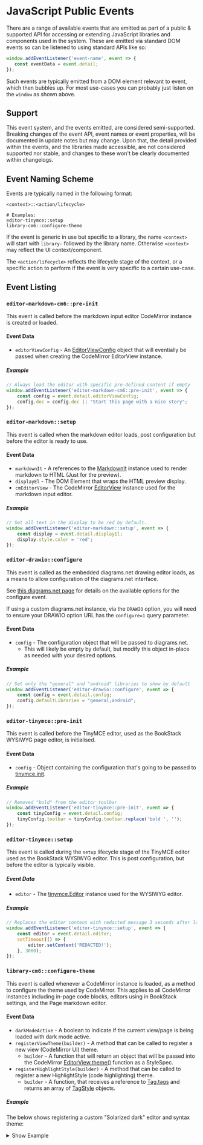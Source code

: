 # JavaScript Public Events

There are a range of available events that are emitted as part of a public & supported API for accessing or extending JavaScript libraries and components used in the system.
These are emitted via standard DOM events so can be listened to using standard APIs like so:

```javascript
window.addEventListener('event-name', event => {
   const eventData = event.detail; 
});
```

Such events are typically emitted from a DOM element relevant to event, which then bubbles up.
For most use-cases you can probably just listen on the `window` as shown above.

## Support

This event system, and the events emitted, are considered semi-supported.
Breaking changes of the event API, event names or event properties, will be documented in update notes but may change.
Upon that, the detail provided within the events, and the libraries made accessible, are not considered supported nor stable, and changes to these won't be clearly documented within changelogs.

## Event Naming Scheme

Events are typically named in the following format:

```text
<context>::<action/lifecycle>

# Examples:
editor-tinymce::setup
library-cm6::configure-theme
```

If the event is generic in use but specific to a library, the name `<context>` will start with `library-` followed by the library name. Otherwise `<context>` may reflect the UI context/component.

The `<action/lifecycle>` reflects the lifecycle stage of the context, or a specific action to perform if the event is very specific to a certain use-case.

## Event Listing

### `editor-markdown-cm6::pre-init`

This event is called before the markdown input editor CodeMirror instance is created or loaded.

#### Event Data

- `editorViewConfig` - An [EditorViewConfig](https://codemirror.net/docs/ref/#view.EditorViewConfig) object that will eventially be passed when creating the CodeMirror EditorView instance.

##### Example

```javascript
// Always load the editor with specific pre-defined content if empty
window.addEventListener('editor-markdown-cm6::pre-init', event => {
    const config = event.detail.editorViewConfig;
    config.doc = config.doc || "Start this page with a nice story";
});
```

### `editor-markdown::setup`

This event is called when the markdown editor loads, post configuration but before the editor is ready to use.

#### Event Data

- `markdownIt` - A references to the [MarkdownIt](https://markdown-it.github.io/markdown-it/#MarkdownIt) instance used to render markdown to HTML (Just for the preview).
- `displayEl` - The DOM Element that wraps the HTML preview display.
- `cmEditorView` - The CodeMirror [EditorView](https://codemirror.net/docs/ref/#view.EditorView) instance used for the markdown input editor.

##### Example

```javascript
// Set all text in the display to be red by default.
window.addEventListener('editor-markdown::setup', event => {
    const display = event.detail.displayEl;
    display.style.color = 'red';
});
```

### `editor-drawio::configure`

This event is called as the embedded diagrams.net drawing editor loads, as a means to allow configuration of the diagrams.net interface.

See [this diagrams.net page](https://www.diagrams.net/doc/faq/configure-diagram-editor) for details on the available options for the configure event.

If using a custom diagrams.net instance, via the `DRAWIO` option, you will need to ensure  your DRAWIO option URL has the `configure=1` query parameter.

#### Event Data

- `config` - The configuration object that will be passed to diagrams.net.
  - This will likely be empty by default, but modify this object in-place as needed with your desired options.

##### Example

```javascript
// Set only the "general" and "android" libraries to show by default
window.addEventListener('editor-drawio::configure', event => {
    const config = event.detail.config;
    config.defaultLibraries = "general;android";
});
```

### `editor-tinymce::pre-init`

This event is called before the TinyMCE editor, used as the BookStack WYSIWYG page editor, is initialised.

#### Event Data

- `config` - Object containing the configuration that's going to be passed to [tinymce.init](https://www.tiny.cloud/docs/api/tinymce/root_tinymce/#init).

##### Example

```javascript
// Removed "bold" from the editor toolbar
window.addEventListener('editor-tinymce::pre-init', event => {
    const tinyConfig = event.detail.config;
    tinyConfig.toolbar = tinyConfig.toolbar.replace('bold ', '');
});
```

### `editor-tinymce::setup`

This event is called during the `setup` lifecycle stage of the TinyMCE editor used as the BookStack WYSIWYG editor. This is post configuration, but before the editor is typically visible. 

##### Event Data

- `editor` - The [tinymce.Editor](https://www.tiny.cloud/docs/api/tinymce/tinymce.editor/) instance used for the WYSIWYG editor.

##### Example

```javascript
// Replaces the editor content with redacted message 3 seconds after load.
window.addEventListener('editor-tinymce::setup', event => {
    const editor = event.detail.editor;
    setTimeout(() => {
        editor.setContent('REDACTED!');
    }, 3000);
});
```

### `library-cm6::configure-theme`

This event is called whenever a CodeMirror instance is loaded, as a method to configure the theme used by CodeMirror. This applies to all CodeMirror instances including in-page code blocks, editors using in BookStack settings, and the Page markdown editor.

#### Event Data

- `darkModeActive` - A boolean to indicate if the current view/page is being loaded with dark mode active.
- `registerViewTheme(builder)` - A method that can be called to register a new view (CodeMirror UI) theme.
  - `builder` - A function that will return  an object that will be passed into the CodeMirror [EditorView.theme()](https://codemirror.net/docs/ref/#view.EditorView^theme) function as a StyleSpec.
- `registerHighlightStyle(builder)` - A method that can be called to register a new HighlightStyle (code highlighting) theme.
  - `builder` - A function, that receives a reference to [Tag.tags](https://lezer.codemirror.net/docs/ref/#highlight.tags) and returns an array of [TagStyle](https://codemirror.net/docs/ref/#language.TagStyle) objects.

##### Example

The below shows registering a custom "Solarized dark" editor and syntax theme:

<details>
<summary>Show Example</summary>

```javascript
// Theme data taken from:
// https://github.com/craftzdog/cm6-themes/blob/main/packages/solarized-dark/src/index.ts
// (MIT License) - Copyright (C) 2022 by Takuya Matsuyama and others
const base00 = '#002b36',
    base01 = '#073642',
    base02 = '#586e75',
    base03 = '#657b83',
    base04 = '#839496',
    base05 = '#93a1a1',
    base06 = '#eee8d5',
    base07 = '#fdf6e3',
    base_red = '#dc322f',
    base_orange = '#cb4b16',
    base_yellow = '#b58900',
    base_green = '#859900',
    base_cyan = '#2aa198',
    base_blue = '#268bd2',
    base_violet = '#6c71c4',
    base_magenta = '#d33682'

const invalid = '#d30102',
    stone = base04,
    darkBackground = '#00252f',
    highlightBackground = '#173541',
    background = base00,
    tooltipBackground = base01,
    selection = '#173541',
    cursor = base04

function viewThemeBuilder() {
    return {
      '&':{color:base05,backgroundColor:background},
      '.cm-content':{caretColor:cursor},
      '.cm-cursor, .cm-dropCursor':{borderLeftColor:cursor},
      '&.cm-focused .cm-selectionBackground, .cm-selectionBackground, .cm-content ::selection':{backgroundColor:selection},
      '.cm-panels':{backgroundColor:darkBackground,color:base03},
      '.cm-panels.cm-panels-top':{borderBottom:'2px solid black'},
      '.cm-panels.cm-panels-bottom':{borderTop:'2px solid black'},
      '.cm-searchMatch':{backgroundColor:'#72a1ff59',outline:'1px solid #457dff'},
      '.cm-searchMatch.cm-searchMatch-selected':{backgroundColor:'#6199ff2f'},
      '.cm-activeLine':{backgroundColor:highlightBackground},
      '.cm-selectionMatch':{backgroundColor:'#aafe661a'},
      '&.cm-focused .cm-matchingBracket, &.cm-focused .cm-nonmatchingBracket':{outline:`1px solid ${base06}`},
      '.cm-gutters':{backgroundColor:darkBackground,color:stone,border:'none'},
      '.cm-activeLineGutter':{backgroundColor:highlightBackground},
      '.cm-foldPlaceholder':{backgroundColor:'transparent',border:'none',color:'#ddd'},
      '.cm-tooltip':{border:'none',backgroundColor:tooltipBackground},
      '.cm-tooltip .cm-tooltip-arrow:before':{borderTopColor:'transparent',borderBottomColor:'transparent'},
      '.cm-tooltip .cm-tooltip-arrow:after':{borderTopColor:tooltipBackground,borderBottomColor:tooltipBackground},
      '.cm-tooltip-autocomplete':{
        '& > ul > li[aria-selected]':{backgroundColor:highlightBackground,color:base03}
      }
    };
}

function highlightStyleBuilder(t) {
    return [{tag:t.keyword,color:base_green},
      {tag:[t.name,t.deleted,t.character,t.propertyName,t.macroName],color:base_cyan},
      {tag:[t.variableName],color:base05},
      {tag:[t.function(t.variableName)],color:base_blue},
      {tag:[t.labelName],color:base_magenta},
      {tag:[t.color,t.constant(t.name),t.standard(t.name)],color:base_yellow},
      {tag:[t.definition(t.name),t.separator],color:base_cyan},
      {tag:[t.brace],color:base_magenta},
      {tag:[t.annotation],color:invalid},
      {tag:[t.number,t.changed,t.annotation,t.modifier,t.self,t.namespace],color:base_magenta},
      {tag:[t.typeName,t.className],color:base_orange},
      {tag:[t.operator,t.operatorKeyword],color:base_violet},
      {tag:[t.tagName],color:base_blue},
      {tag:[t.squareBracket],color:base_red},
      {tag:[t.angleBracket],color:base02},
      {tag:[t.attributeName],color:base05},
      {tag:[t.regexp],color:invalid},
      {tag:[t.quote],color:base_green},
      {tag:[t.string],color:base_yellow},
      {tag:t.link,color:base_cyan,textDecoration:'underline',textUnderlinePosition:'under'},
      {tag:[t.url,t.escape,t.special(t.string)],color:base_yellow},
      {tag:[t.meta],color:base_red},
      {tag:[t.comment],color:base02,fontStyle:'italic'},
      {tag:t.strong,fontWeight:'bold',color:base06},
      {tag:t.emphasis,fontStyle:'italic',color:base_green},
      {tag:t.strikethrough,textDecoration:'line-through'},
      {tag:t.heading,fontWeight:'bold',color:base_yellow},
      {tag:t.heading1,fontWeight:'bold',color:base07},
      {tag:[t.heading2,t.heading3,t.heading4],fontWeight:'bold',color:base06},
      {tag:[t.heading5,t.heading6],color:base06},
      {tag:[t.atom,t.bool,t.special(t.variableName)],color:base_magenta},
      {tag:[t.processingInstruction,t.inserted,t.contentSeparator],color:base_red},
      {tag:[t.contentSeparator],color:base_yellow},
      {tag:t.invalid,color:base02,borderBottom:`1px dotted ${base_red}`}];
}

window.addEventListener('library-cm6::configure-theme', event => {
    const detail = event.detail;
    detail.registerViewTheme(viewThemeBuilder);
    detail.registerHighlightStyle(highlightStyleBuilder);
});
```
</details>